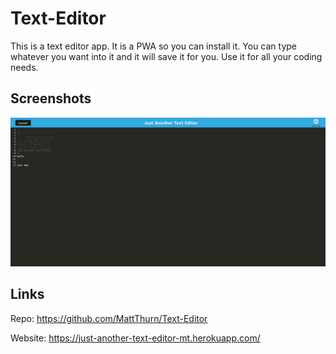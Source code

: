# Text-Editor

This is a text editor app. It is a PWA so you can install it. You can type whatever you want into it and it will save it for you. Use it for all your coding needs.

## Screenshots

![app picture](./jatepreview.png)

## Links

Repo: https://github.com/MattThurn/Text-Editor

Website: https://just-another-text-editor-mt.herokuapp.com/
